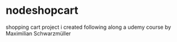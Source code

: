 # nodeshopcart

shopping cart project i created following along a udemy course by Maximilian Schwarzmüller
